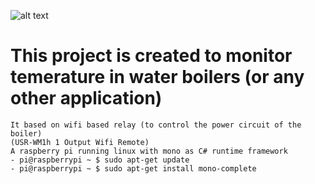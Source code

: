 ![alt text](https://github.com/artiomle/lonhand-new/edit/master/lonhand-logo.jpg)
# This project is created to monitor temerature in water boilers (or any other application)
    It based on wifi based relay (to control the power circuit of the boiler)
    (USR-WM1h 1 Output Wifi Remote)
    A raspberry pi running linux with mono as C# runtime framework 
    - pi@raspberrypi ~ $ sudo apt-get update
    - pi@raspberrypi ~ $ sudo apt-get install mono-complete
